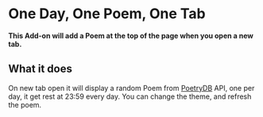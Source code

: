 # One Day, One Poem, One Tab

**This Add-on will add a Poem at the top of the page when you open a new tab.**


## What it does

On new tab open it will display a random Poem from [PoetryDB](https://github.com/thundercomb/poetrydb) API, one per day, it get rest at 23:59 every day.
You can change the theme, and refresh the poem.

